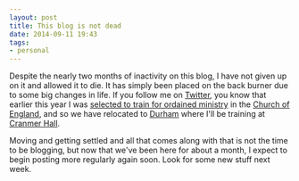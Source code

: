 ```yaml
---
layout: post
title: This blog is not dead
date: 2014-09-11 19:43
tags:
- personal
---
```

Despite the nearly two months of inactivity on this blog, I have not given up on it and allowed it to die. It has simply been placed on the back burner due to some big changes in life. If you follow me on [Twitter](http://twitter.com/jakebelder), you know that earlier this year I was [selected to train for ordained ministry](https://twitter.com/jakebelder/status/467612027192897536) in the [Church of England](http://churchofengland.org), and so we have relocated to [Durham](http://en.wikipedia.org/wiki/Durham) where I'll be training at [Cranmer Hall](http://community.dur.ac.uk/cranmer.hall/).

Moving and getting settled and all that comes along with that is not the time to be blogging, but now that we've been here for about a month, I expect to begin posting more regularly again soon. Look for some new stuff next week.
